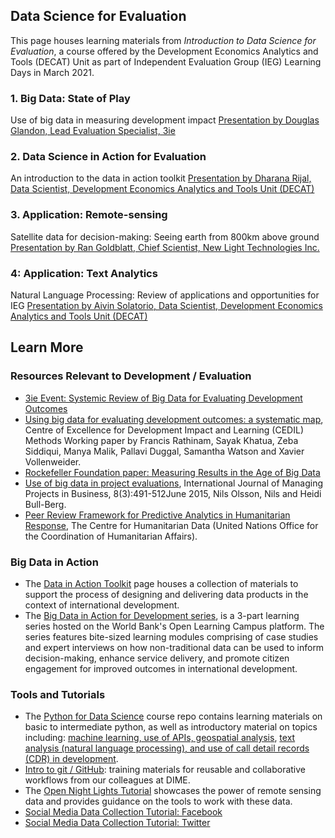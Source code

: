 ## Data Science for Evaluation
This page houses learning materials from *Introduction to Data Science for Evaluation*, a course offered by the Development Economics Analytics and Tools (DECAT) Unit as part of Independent Evaluation Group (IEG) Learning Days in March 2021.

### 1. Big Data: State of Play 
Use of big data in measuring development impact
[Presentation by Douglas Glandon, Lead Evaluation Specialist, 3ie](https://github.com/worldbank/Data_Science_for_Evaluation/raw/gh-pages/docs/downloads/1-%20Douglas_Glandon_Big%20data%20pres%20(17%20Mar%202021).pdf)

### 2. Data Science in Action for Evaluation
An introduction to the data in action toolkit 
[Presentation by Dharana Rijal, Data Scientist, Development Economics Analytics and Tools Unit (DECAT)](https://github.com/worldbank/Data_Science_for_Evaluation/raw/gh-pages/docs/downloads/2-%20Dharana_Rijal_IEG_Data_In_Action_for_Evaluation_v3-17_nn.pdf)

### 3. Application: Remote-sensing
Satellite data for decision-making: Seeing earth from 800km above ground
[Presentation by Ran Goldblatt, Chief Scientist, New Light Technologies Inc.](https://github.com/worldbank/Data_Science_for_Evaluation/raw/gh-pages/docs/downloads/3-%20Ran_Goldblatt_GeoDataForIE_WB_IEG_Final.pdf)

### 4: Application: Text Analytics
Natural Language Processing: Review of applications and opportunities for IEG
[Presentation by Aivin Solatorio, Data Scientist, Development Economics Analytics and Tools Unit (DECAT)](https://github.com/worldbank/Data_Science_for_Evaluation/raw/gh-pages/docs/downloads/4-%20Aivin_Solatorio_Natural%20Language%20Processing%20-%20Extracting%20hidden%20insights%20from%20unstructured%20text%20data%20-%20Final.pdf)


## Learn More

### Resources Relevant to Development / Evaluation
- [3ie Event: Systemic Review of Big Data for Evaluating Development Outcomes](https://www.youtube.com/watch?v=QeocY5OqwBI)
- [Using big data for evaluating development outcomes:
 a systematic map](https://cedilprogramme.org/publications/cedil-methods-working-papers/cedil-methods-working-paper-2/), Centre of Excellence for Development Impact and Learning (CEDIL) Methods Working paper by Francis Rathinam, Sayak Khatua, Zeba Siddiqui, Manya Malik, Pallavi Duggal, Samantha Watson and Xavier Vollenweider. 
- [Rockefeller Foundation paper: Measuring Results in the Age of Big Data](https://www.rockefellerfoundation.org/wp-content/uploads/Measuring-results-and-impact-in-the-age-of-big-data-by-York-and-Bamberger-March-2020.pdf)
- [Use of big data in project evaluations](https://www.researchgate.net/publication/277982079_Use_of_big_data_in_project_evaluations), International Journal of Managing Projects in Business, 8(3):491-512June 2015, Nils Olsson, Nils and Heidi Bull-Berg. 
- [Peer Review Framework for Predictive Analytics in Humanitarian Response](https://reliefweb.int/sites/reliefweb.int/files/resources/Peer%20review%20framework%20for%20predictive%20analytics%20in%20humanitarian%20response%20%28March%202020%29.pdf), The Centre for Humanitarian Data (United Nations Office for the Coordination of Humanitarian Affairs). 

### Big Data in Action
- The [Data in Action Toolkit](https://worldbank.github.io/Data-in-Action) page houses a collection of materials to support the process of designing and delivering data products in the context of international development. 
- The [Big Data in Action for Development series](https://olc.worldbank.org/content/big-data-action-development), is a 3-part learning series hosted on the World Bank's Open Learning Campus platform. The series features bite-sized learning modules comprising of case studies and expert interviews on how non-traditional data can be used to inform decision-making, enhance service delivery, and promote citizen engagement for improved outcomes in international development.

### Tools and Tutorials
- The [Python for Data Science](https://github.com/worldbank/Python-for-Data-Science) course repo contains learning materials on basic to intermediate python, as well as introductory material on topics including: [machine learning, use of APIs, geospatial analysis](https://github.com/worldbank/Python-for-Data-Science/tree/master/July_2019_Poverty_GP/day_3), [text analysis (natural language processing), and use of call detail records (CDR) in development](https://github.com/worldbank/Python-for-Data-Science/tree/master/July_2019_Poverty_GP/day_4). 
- [Intro to git / GitHub](https://osf.io/e54gy/): training materials for reusable and collaborative workflows from our colleagues at DIME.
- The [Open Night Lights Tutorial](https://worldbank.github.io/OpenNightLights/welcome.html) showcases the power of remote sensing data and provides guidance on the tools to work with these data.
- [Social Media Data Collection Tutorial: Facebook](https://worldbank.github.io/connectivity_mapping/intro.html) 
- [Social Media Data Collection Tutorial: Twitter](https://github.com/worldbank/TwitterEconomicMonitoring)
